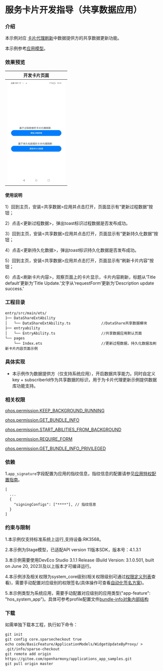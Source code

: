 # 服务卡片开发指导（共享数据应用）

### 介绍

本示例对应 [卡片代理刷新](https://gitee.com/openharmony/docs/blob/master/zh-cn/application-dev/form/arkts-ui-widget-update-by-proxy.md)中数据提供方的共享数据更新功能。

本示例参考[应用模型](https://gitee.com/openharmony/docs/tree/master/zh-cn/application-dev/application-models)。 

### 效果预览

|开发卡片页面|
|--------------------------------|
| <img src="screenshots/DatasharePage.jpeg" style="zoom: 33%;" /> |

#### 使用说明

1）回到主页，安装<共享数据>应用并点击打开，页面显示有“更新过程数据”按钮；

2）点击<更新过程数据>，弹出toast标识过程数据是否发布成功。

3）回到主页，安装<共享数据>应用并点击打开，页面显示有“更新持久化数据”按钮；

4）点击<更新持久化数据>，弹出toast标识持久化数据是否发布成功。

5）回到主页，安装<共享数据>应用并点击打开，页面显示有“刷新卡片内容”按钮；

6）点击<刷新卡片内容>，观察页面上的卡片显示，卡片内容刷新，标题从‘Title default’更新为'Title Update.'文字从‘requestForm’更新为'Description update success.'

### 工程目录
```
entry/src/main/ets/
├── DataShareExtAbility
│   └── DataShareExtAbility.ts				//DataShare共享数据模块
├── entryability
│   └── EntryAbility.ts						//共享数据应用默认页面
└── pages
    └── Index.ets							//更新过程数据，持久化数据及刷新卡片内容页面示例
```
### 具体实现

* 本示例作为数据提供方（仅支持系统应用），开启数据共享能力。同时自定义key + subscriberId作为共享数据的标识，用于为卡片代理更新示例提供数据库功能支持。

### 相关权限

[ohos.permission.KEEP_BACKGROUND_RUNNING](https://gitee.com/openharmony/docs/blob/master/zh-cn/application-dev/security/AccessToken/permissions-for-all.md#ohospermissionkeep_background_running)

[ohos.permission.GET_BUNDLE_INFO](https://gitee.com/openharmony/docs/blob/master/zh-cn/application-dev/security/AccessToken/permissions-for-all.md#ohospermissionget_bundle_info)

[ohos.permission.START_ABILITIES_FROM_BACKGROUND](https://gitee.com/openharmony/docs/blob/master/zh-cn/application-dev/security/AccessToken/permissions-for-system-apps.md#ohospermissionstart_abilities_from_background)

[ohos.permission.REQUIRE_FORM](https://gitee.com/openharmony/docs/blob/master/zh-cn/application-dev/security/AccessToken/permissions-for-system-apps.md#ohospermissionrequire_form)

[ohos.permission.GET_BUNDLE_INFO_PRIVILEGED](https://gitee.com/openharmony/docs/blob/master/zh-cn/application-dev/security/AccessToken/permissions-for-system-apps.md#ohospermissionget_bundle_info_privileged)

### 依赖

1.`app_signature`字段配置为应用的指纹信息，指纹信息的配置请参见[应用特权配置指南](https://gitee.com/openharmony/docs/blob/master/zh-cn/device-dev/subsystems/subsys-app-privilege-config-guide.md#install_list_capabilityjson中配置)。

```
[
  ...
  {
    "signingConfigs": ["****"], // 指纹信息
  }
]
```


### 约束与限制

1.本示例仅支持标准系统上运行,支持设备:RK3568。

2.本示例为Stage模型，已适配API version 11版本SDK，版本号：4.1.3.1

3.本示例需要使用DevEco Studio 3.1.1 Release (Build Version: 3.1.0.501, built on June 20, 2023)及以上版本才可编译运行。

4.本示例涉及相关权限为system_core级别(相关权限级别可通过[权限定义列表](https://gitee.com/openharmony/docs/blob/master/zh-cn/application-dev/security/AccessToken/permissions-for-all.md)查看)，需要手动配置对应级别的权限签名(具体操作可查看[自动化签名方案](https://gitee.com/link?target=https%3A%2F%2Fdocs.openharmony.cn%2Fpages%2Fv3.2%2Fzh-cn%2Fapplication-dev%2Fsecurity%2Fhapsigntool-overview.md%2F))。

5.本示例类型为系统应用，需要手动配置对应级别的应用类型("app-feature": "hos_system_app")。具体可参考profile配置文件[bundle-info对象内部结构]( https://gitee.com/openharmony/docs/blob/eb73c9e9dcdd421131f33bb8ed6ddc030881d06f/zh-cn/application-dev/security/app-provision-structure.md#bundle-info%E5%AF%B9%E8%B1%A1%E5%86%85%E9%83%A8%E7%BB%93%E6%9E%84 )

### 下载

如需单独下载本工程，执行如下命令：

```
git init
git config core.sparsecheckout true
echo code/BasicFeature/ApplicationModels/WidgetUpdateByProxy/ > .git/info/sparse-checkout
git remote add origin https://gitee.com/openharmony/applications_app_samples.git
git pull origin master
```
